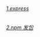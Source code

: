 <h6><a href="https://github.com/linzhi-linzhi/Blob/issues/8#issue-1583371158">1.express</a></h6>

<h6><a href="https://github.com/linzhi-linzhi/Blob/issues/14#issue-1637092584">2.npm 发包</a></h6>
